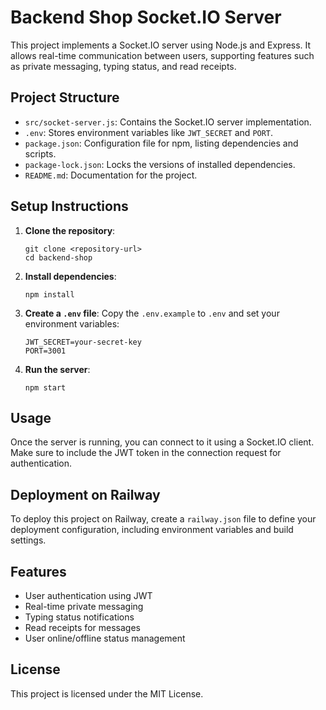 # Backend Shop Socket.IO Server

This project implements a Socket.IO server using Node.js and Express. It allows real-time communication between users, supporting features such as private messaging, typing status, and read receipts.

## Project Structure

- `src/socket-server.js`: Contains the Socket.IO server implementation.
- `.env`: Stores environment variables like `JWT_SECRET` and `PORT`.
- `package.json`: Configuration file for npm, listing dependencies and scripts.
- `package-lock.json`: Locks the versions of installed dependencies.
- `README.md`: Documentation for the project.

## Setup Instructions

1. **Clone the repository**:
   ```
   git clone <repository-url>
   cd backend-shop
   ```

2. **Install dependencies**:
   ```
   npm install
   ```

3. **Create a `.env` file**:
   Copy the `.env.example` to `.env` and set your environment variables:
   ```
   JWT_SECRET=your-secret-key
   PORT=3001
   ```

4. **Run the server**:
   ```
   npm start
   ```

## Usage

Once the server is running, you can connect to it using a Socket.IO client. Make sure to include the JWT token in the connection request for authentication.

## Deployment on Railway

To deploy this project on Railway, create a `railway.json` file to define your deployment configuration, including environment variables and build settings. 

## Features

- User authentication using JWT
- Real-time private messaging
- Typing status notifications
- Read receipts for messages
- User online/offline status management

## License

This project is licensed under the MIT License.